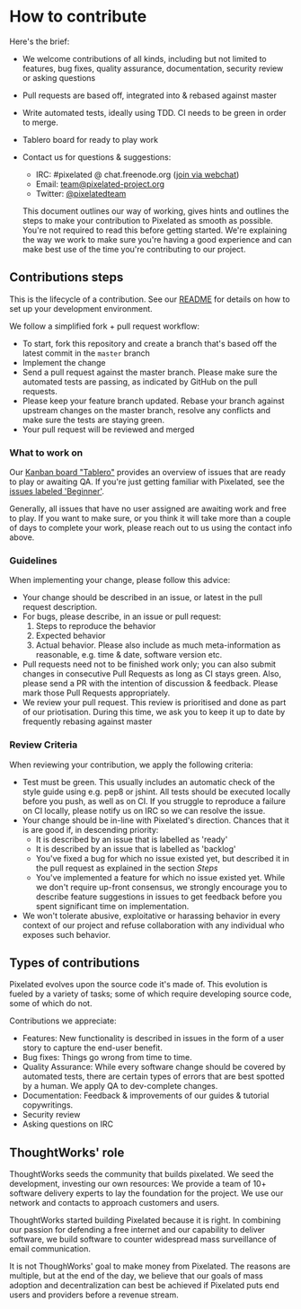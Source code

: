 # How to contribute

Here's the brief:

* We welcome contributions of all kinds, including but not limited to features, bug fixes, quality assurance, documentation, security review or asking questions
* Pull requests are based off, integrated into & rebased against master
* Write automated tests, ideally using TDD. CI needs to be green in order to merge.
* Tablero board for ready to play work
* Contact us for questions & suggestions:
  * IRC: #pixelated @ chat.freenode.org ([join via webchat](https://webchat.freenode.net/))
  * Email: [team@pixelated-project.org](mailto:team@pixelated-project.org)
  * Twitter: [@pixelatedteam](https://twitter.com/pixelatedteam)


  This document outlines our way of working, gives hints and outlines the steps to make your contribution to Pixelated as smooth as possible. You're not required to read this before getting started. We're explaining the way we work to make sure you're having a good experience and can make best use of the time you're contributing to our project.

## Contributions steps

This is the lifecycle of a contribution. See our [README](README.md) for details on how to set up your development environment.

We follow a simplified fork + pull request workflow:

* To start, fork this repository and create a branch that's based off the latest commit in the `master` branch
* Implement the change
* Send a pull request against the master branch. Please make sure the automated tests are passing, as indicated by GitHub on the pull requests.
* Please keep your feature branch updated. Rebase your branch against upstream changes on the master branch, resolve any conflicts and make sure the tests are staying green.
* Your pull request will be reviewed and merged

### What to work on

Our [Kanban board "Tablero"](https://pixboard.herokuapp.com) provides an overview of issues that are ready to play or awaiting QA. If you're just getting familiar with Pixelated, see the [issues labeled 'Beginner'](https://github.com/pixelated/pixelated-user-agent/labels/Beginners).

Generally, all issues that have no user assigned are awaiting work and free to play. If you want to make sure, or you think it will take more than a couple of days to complete your work, please reach out to us using the contact info above.

### Guidelines

When implementing your change, please follow this advice:

* Your change should be described in an issue, or latest in the pull request description.
* For bugs, please describe, in an issue or pull request:
  1. Steps to reproduce the behavior
  2. Expected behavior
  3. Actual behavior. Please also include as much meta-information as reasonable, e.g. time & date, software version etc.
* Pull requests need not to be finished work only; you can also submit changes in consecutive Pull Requests as long as CI stays green. Also, please send a PR with the intention of discussion & feedback. Please mark those Pull Requests appropriately.
* We review your pull request. This review is prioritised and done as part of our priotisation. During this time, we ask you to keep it up to date by frequently rebasing against master

### Review Criteria

When reviewing your contribution, we apply the following criteria:

* Test must be green. This usually includes an automatic check of the style guide using e.g. pep8 or jshint. All tests should be executed locally before you push, as well as on CI. If you struggle to reproduce a failure on CI locally, please notify us on IRC so we can resolve the issue.
* Your change should be in-line with Pixelated's direction. Chances that it is are good if, in descending priority:
  * It is described by an issue that is labelled as 'ready'
  * It is described by an issue that is labelled as 'backlog'
  * You've fixed a bug for which no issue existed yet, but described it in the pull request as explained in the section *Steps*
  * You've implemented a feature for which no issue existed yet. While we don't require up-front consensus, we strongly encourage you to describe feature suggestions in issues to get feedback before you spent significant time on implementation.
* We won't tolerate abusive, exploitative or harassing behavior in every context of our project and refuse collaboration with any individual who exposes such behavior.

## Types of contributions

Pixelated evolves upon the source code it's made of. This evolution is fueled by a variety of tasks; some of which require developing source code, some of which do not.

Contributions we appreciate:

* Features: New functionality is described in issues in the form of a user story to capture the end-user benefit.
* Bug fixes: Things go wrong from time to time.
* Quality Assurance: While every software change should be covered by automated tests, there are certain types of errors that are best spotted by a human. We apply QA to dev-complete changes.
* Documentation: Feedback & improvements of our guides & tutorial copywritings.
* Security review
* Asking questions on IRC

## ThoughtWorks' role

ThoughtWorks seeds the community that builds pixelated. We seed the development, investing our own resources: We provide a team of 10+ software delivery experts to lay the foundation for the project. We use our network and contacts to approach customers and users.

ThoughtWorks started building Pixelated because it is right. In combining our passion for defending a free internet and our capability to deliver software, we build software to counter widespread mass surveillance of email communication.

It is not ThoughWorks' goal to make money from Pixelated. The reasons are multiple, but at the end of the day, we believe that our goals of mass adoption and decentralization can best be achieved if Pixelated puts end users and providers before a revenue stream.
